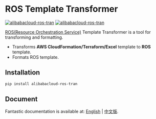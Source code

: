 # ROS Template Transformer

[![alibabacloud-ros-tran](https://img.shields.io/pypi/v/alibabacloud-ros-tran.svg)](https://pypi.python.org/pypi/alibabacloud-ros-tran)
[![alibabacloud-ros-tran](https://img.shields.io/pypi/pyversions/alibabacloud-ros-tran.svg)](https://pypi.python.org/pypi/alibabacloud-ros-tran)


[ROS(Resource Orchestration Service)](https://www.alibabacloud.com/help/resource-orchestration-service) 
Template Transformer is a tool for transforming and formatting.

- Transforms **AWS CloudFormation/Terraform/Excel** template to **ROS** template.
- Formats ROS template.

## Installation

```bash
pip install alibabacloud-ros-tran
```

## Document

Fantastic documentation is available at:
[English](https://aliyun.github.io/alibabacloud-ros-tool-transformer) |
[中文版](https://aliyun.github.io/alibabacloud-ros-tool-transformer/#/zh-cn/).
